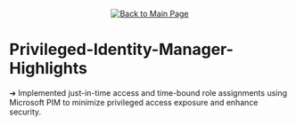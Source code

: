 <p align="center">
  <a href="https://github.com/Samuel-Cavada" target="_blank">
    <img src="https://img.shields.io/badge/Back_to_Main_Page-000000?style=for-the-badge&logo=github&logoColor=white" alt="Back to Main Page"/>
  </a>
</p>

# Privileged-Identity-Manager-Highlights

➜ Implemented just-in-time access and time-bound role assignments using Microsoft PIM to minimize privileged access exposure and enhance security.
